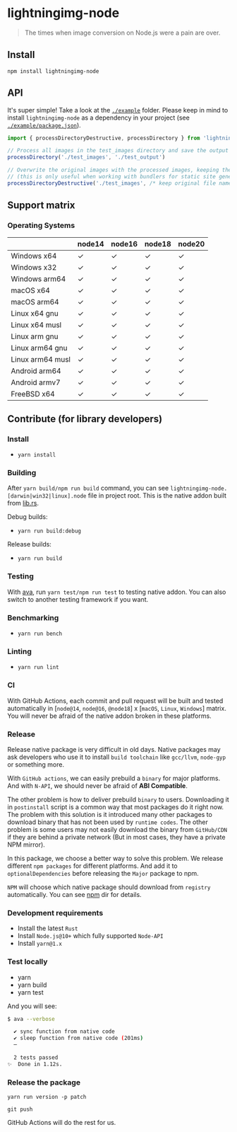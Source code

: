 # lightningimg-node

> The times when image conversion on Node.js were a pain are over.

## Install

`npm install lightningimg-node`

## API

It's super simple! Take a look at the [`./example`](./example/index.js) folder.
Please keep in mind to install `lightningimg-node` as a dependency in your project (see [`./example/package.json`](./example/package.json)).

```js
import { processDirectoryDestructive, processDirectory } from 'lightningimg-node'

// Process all images in the test_images directory and save the output in the test_output directory
processDirectory('./test_images', './test_output')

// Overwrite the original images with the processed images, keeping the original image's file extensions
// (this is only useful when working with bundlers for static site generators like Gatsby, Next.js, Astro, etc.)
processDirectoryDestructive('./test_images', /* keep original file names */ true)
```

## Support matrix

### Operating Systems

|                  | node14 | node16 | node18 | node20 |
| ---------------- | ------ | ------ | ------ | ------ |
| Windows x64      | ✓      | ✓      | ✓      | ✓      |
| Windows x32      | ✓      | ✓      | ✓      | ✓      |
| Windows arm64    | ✓      | ✓      | ✓      | ✓      |
| macOS x64        | ✓      | ✓      | ✓      | ✓      |
| macOS arm64      | ✓      | ✓      | ✓      | ✓      |
| Linux x64 gnu    | ✓      | ✓      | ✓      | ✓      |
| Linux x64 musl   | ✓      | ✓      | ✓      | ✓      |
| Linux arm gnu    | ✓      | ✓      | ✓      | ✓      |
| Linux arm64 gnu  | ✓      | ✓      | ✓      | ✓      |
| Linux arm64 musl | ✓      | ✓      | ✓      | ✓      |
| Android arm64    | ✓      | ✓      | ✓      | ✓      |
| Android armv7    | ✓      | ✓      | ✓      | ✓      |
| FreeBSD x64      | ✓      | ✓      | ✓      | ✓      |

## Contribute (for library developers)

### Install

- `yarn install`

### Building

After `yarn build/npm run build` command, you can see `lightningimg-node.[darwin|win32|linux].node` file in project root. This is the native addon built from [lib.rs](./src/lib.rs).

Debug builds:

- `yarn run build:debug`

Release builds:

- `yarn run build`

### Testing

With [ava](https://github.com/avajs/ava), run `yarn test/npm run test` to testing native addon. You can also switch to another testing framework if you want.

### Benchmarking

- `yarn run bench`

### Linting

- `yarn run lint`

### CI

With GitHub Actions, each commit and pull request will be built and tested automatically in [`node@14`, `node@16`, `@node18`] x [`macOS`, `Linux`, `Windows`] matrix. You will never be afraid of the native addon broken in these platforms.

### Release

Release native package is very difficult in old days. Native packages may ask developers who use it to install `build toolchain` like `gcc/llvm`, `node-gyp` or something more.

With `GitHub actions`, we can easily prebuild a `binary` for major platforms. And with `N-API`, we should never be afraid of **ABI Compatible**.

The other problem is how to deliver prebuild `binary` to users. Downloading it in `postinstall` script is a common way that most packages do it right now. The problem with this solution is it introduced many other packages to download binary that has not been used by `runtime codes`. The other problem is some users may not easily download the binary from `GitHub/CDN` if they are behind a private network (But in most cases, they have a private NPM mirror).

In this package, we choose a better way to solve this problem. We release different `npm packages` for different platforms. And add it to `optionalDependencies` before releasing the `Major` package to npm.

`NPM` will choose which native package should download from `registry` automatically. You can see [npm](./npm) dir for details.

### Development requirements

- Install the latest `Rust`
- Install `Node.js@10+` which fully supported `Node-API`
- Install `yarn@1.x`

### Test locally

- yarn
- yarn build
- yarn test

And you will see:

```bash
$ ava --verbose

  ✔ sync function from native code
  ✔ sleep function from native code (201ms)
  ─

  2 tests passed
✨  Done in 1.12s.
```

### Release the package

```
yarn run version -p patch

git push
```

GitHub Actions will do the rest for us.
